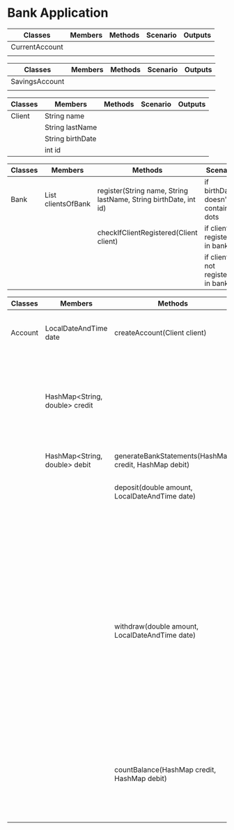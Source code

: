 # Bank Application

| Classes        | Members | Methods | Scenario | Outputs |
|----------------|---------|---------|----------|---------|
| CurrentAccount |         |         |          |         |
|                |         |         |          |         |

| Classes        | Members | Methods | Scenario | Outputs |
|----------------|---------|---------|----------|---------|
| SavingsAccount |         |         |          |         |
|                |         |         |          |         |

| Classes | Members          | Methods | Scenario | Outputs |
|---------|------------------|---------|----------|---------|
| Client  | String name      |         |          |         |
|         | String lastName  |         |          |         |
|         | String birthDate |         |          |         |
|         | int id           |         |          |         |

| Classes | Members                    | Methods                                                          | Scenario                           | Outputs   |
|---------|----------------------------|------------------------------------------------------------------|------------------------------------|-----------|
| Bank    | List<Client> clientsOfBank | register(String name, String lastName, String birthDate, int id) | if birthDate doesn't contains dots | Exception |
|         |                            | checkIfClientRegistered(Client client)                           | if client registered in bank       | true      |
|         |                            |                                                                  | if client not registered in bank   | false     |

| Classes | Members                        | Methods                                               | Scenario                                                                              | Outputs |
|---------|--------------------------------|-------------------------------------------------------|---------------------------------------------------------------------------------------|---------|
| Account | LocalDateAndTime date          | createAccount(Client client)                          | if client exists generate account number                                              | String  |
|         | HashMap<String, double> credit |                                                       | if client does not exists return String "To create account you need to be registered" | String  |
|         | HashMap<String, double>  debit | generateBankStatements(HashMap credit, HashMap debit) | create String statement                                                               | String  |
|         |                                |                                                       |                                                                                       |         |
|         |                                | deposit(double amount, LocalDateAndTime date)         | if amount and date given                                                              | HashMap |
|         |                                |                                                       | if amount given and date not set current date                                         | HashMap |
|         |                                |                                                       | if amount and date not given or date given without amount                             | HashMap |
|         |                                | withdraw(double amount, LocalDateAndTime date)        | if amount and date given                                                              | HashMap |
|         |                                |                                                       | if amount given and date not set current date                                         | HashMap |
|         |                                |                                                       | if amount and date not given or date given without amount                             | HashMap |
|         |                                | countBalance(HashMap credit, HashMap debit)           | if credit and debit is not empty                                                      | double  |
|         |                                |                                                       | if credit and debit is empty                                                          | 0.00    |